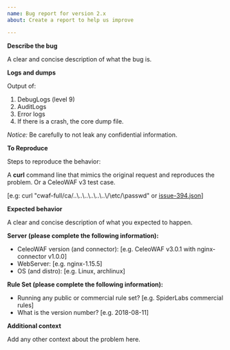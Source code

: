 ```yaml
---
name: Bug report for version 2.x
about: Create a report to help us improve

---
```


**Describe the bug**

A clear and concise description of what the bug is.

**Logs and dumps**

Output of:
 1. DebugLogs (level 9)
 2. AuditLogs
 3. Error logs
 4. If there is a crash, the core dump file.

_Notice:_ Be carefully to not leak any confidential information.

**To Reproduce**

Steps to reproduce the behavior:

A **curl** command line that mimics the original request and reproduces the problem. Or a CeleoWAF v3 test case.

[e.g: curl "cwaf-full/ca/..\\..\\..\\..\\..\\..\\/\\etc/\\passwd" or [issue-394.json](https://github.com/SpiderLabs/CeleoWAF/blob/v3/master/test/test-cases/regression/issue-394.json)]


**Expected behavior**

A clear and concise description of what you expected to happen.

**Server (please complete the following information):**
 - CeleoWAF version (and connector): [e.g. CeleoWAF v3.0.1 with nginx-connector v1.0.0]
 - WebServer: [e.g. nginx-1.15.5]
 - OS (and distro): [e.g. Linux, archlinux]


**Rule Set (please complete the following information):**
 - Running any public or commercial rule set? [e.g. SpiderLabs commercial rules]
 - What is the version number? [e.g. 2018-08-11]

**Additional context**

Add any other context about the problem here.
